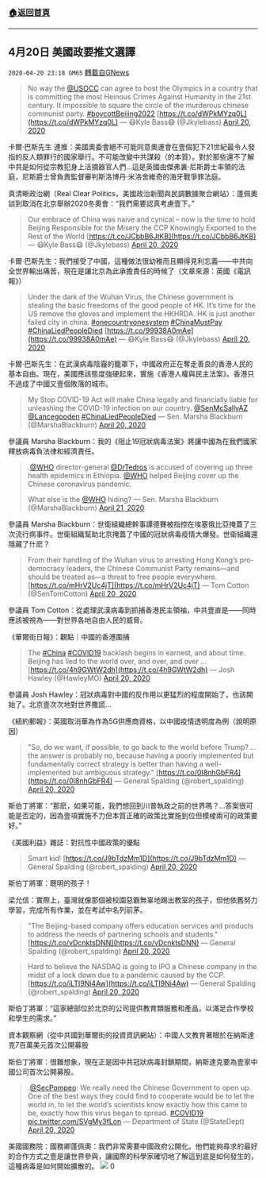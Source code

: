 ###  [:house:返回首頁](https://github.com/ourhimalayas/txt)
---

## 4月20日 美國政要推文選譯
`2020-04-20 23:18 GM65` [轉載自GNews](https://gnews.org/zh-hant/179790/)

> No way the ⁦[@USOCC](https://twitter.com/USOCC?ref_src=twsrc%5Etfw)⁩ can agree to host the Olympics in a country that is committing the most Heinous Crimes Against Humanity in the 21st century. It impossible to square the circle of the murderous chinese communist party. [#boycottBeijing2022](https://twitter.com/hashtag/boycottBeijing2022?src=hash&amp;ref_src=twsrc%5Etfw) [https://t.co/dWPkMYzq0L](https://t.co/dWPkMYzq0L)
> — 😷Kyle Bass😷 (@Jkylebass) [April 20, 2020](https://twitter.com/Jkylebass/status/1252075880983269380?ref_src=twsrc%5Etfw)

卡爾·巴斯先生 連推：美國奧委會絕不可能同意奧運會在壹個犯下21世紀最令人發指的反人類罪行的國家舉行。不可能改變中共謀殺（的本質）。對於那些還不了解中共是如何從宗教犯身上活摘器官人們…這是英國由傑弗裏·尼斯爵士率領的法庭，尼斯爵士曾負責監督審判斯洛博丹·米洛舍維奇的海牙戰爭罪法庭。

真清晰政治網（Real Clear Politics，美國政治新聞與民調數據聚合網站）：蓬佩奧談到取消在北京舉辦2020冬奧會：“我們需要認真考慮壹下。”

> Our embrace of China was naive and cynical – now is the time to hold Beijing Responsible for the Misery the CCP Knowingly Exported to the Rest of the World [https://t.co/JCbbB6JtKB](https://t.co/JCbbB6JtKB)
> — 😷Kyle Bass😷 (@Jkylebass) [April 20, 2020](https://twitter.com/Jkylebass/status/1252188567109013504?ref_src=twsrc%5Etfw)

卡爾·巴斯先生：我們接受了中國，這種做法很幼稚而且顯得見利忘義——中共向全世界輸出痛苦，現在是讓北京為此承擔責任的時候了（文章來源：英國《電訊報》）

> Under the dark of the Wuhan Virus, the Chinese government is stealing the basic freedoms of the good people of HK. It’s time for the US remove the gloves and implement the HKHRDA. HK is just another failed city in china. [#onecountryonesystem](https://twitter.com/hashtag/onecountryonesystem?src=hash&amp;ref_src=twsrc%5Etfw) [#ChinaMustPay](https://twitter.com/hashtag/ChinaMustPay?src=hash&amp;ref_src=twsrc%5Etfw) [#ChinaLiedPeopleDied](https://twitter.com/hashtag/ChinaLiedPeopleDied?src=hash&amp;ref_src=twsrc%5Etfw) [https://t.co/99938A0mAe](https://t.co/99938A0mAe)
> — 😷Kyle Bass😷 (@Jkylebass) [April 20, 2020](https://twitter.com/Jkylebass/status/1252195284576342017?ref_src=twsrc%5Etfw)

卡爾·巴斯先生：在武漢病毒陰霾的籠罩下，中國政府正在奪走善良的香港人民的基本自由。現在，美國應該態度強硬起來，實施《香港人權與民主法案》。香港只不過成了中國又壹個敗落的城市。

> My Stop COVID-19 Act will make China legally and financially liable for unleashing the COVID-19 infection on our country. [@SenMcSallyAZ](https://twitter.com/SenMcSallyAZ?ref_src=twsrc%5Etfw) [@Lancegooden](https://twitter.com/Lancegooden?ref_src=twsrc%5Etfw)
>  [#ChinaLiedPeopleDied](https://twitter.com/hashtag/ChinaLiedPeopleDied?src=hash&amp;ref_src=twsrc%5Etfw)
> — Sen. Marsha Blackburn (@MarshaBlackburn) [April 20, 2020](https://twitter.com/MarshaBlackburn/status/1252244425889255430?ref_src=twsrc%5Etfw)

參議員 Marsha Blackburn：我的《阻止19冠狀病毒法案》將讓中國為在我們國家釋放病毒負法律和經濟責任。

> .[@WHO](https://twitter.com/WHO?ref_src=twsrc%5Etfw) director-general [@DrTedros](https://twitter.com/DrTedros?ref_src=twsrc%5Etfw) is accused of covering up three health epidemics in Ethiopia.
>  [@WHO](https://twitter.com/WHO?ref_src=twsrc%5Etfw) helped Beijing cover up the Chinese coronavirus pandemic.
>  
> What else is the [@WHO](https://twitter.com/WHO?ref_src=twsrc%5Etfw) hiding?
> — Sen. Marsha Blackburn (@MarshaBlackburn) [April 21, 2020](https://twitter.com/MarshaBlackburn/status/1252399421209276418?ref_src=twsrc%5Etfw)

參議員 Marsha Blackburn：世衛組織總幹事譚德賽被指控在埃塞俄比亞掩蓋了三次流行病事件。世衛組織幫助北京掩蓋了中國的冠狀病毒疫情大爆發。世衛組織還隱藏了什麽？

> From their handling of the Wuhan virus to arresting Hong Kong’s pro-democracy leaders, the Chinese Communist Party remains—and should be treated as—a threat to free people everywhere.[https://t.co/mHrV2Uc4jT](https://t.co/mHrV2Uc4jT)
> — Tom Cotton (@SenTomCotton) [April 20, 2020](https://twitter.com/SenTomCotton/status/1252238676031086592?ref_src=twsrc%5Etfw)

參議員 Tom Cotton：從處理武漢病毒到抓捕香港民主領袖，中共壹直是——同時應該被視為——對世界各地自由人民的威脅。

《華爾街日報》：觀點｜中國的香港圍捕

> The [#China](https://twitter.com/hashtag/China?src=hash&amp;ref_src=twsrc%5Etfw) [#COVID19](https://twitter.com/hashtag/COVID19?src=hash&amp;ref_src=twsrc%5Etfw) backlash begins in earnest, and about time. Beijing has lied to the world over, and over, and over … [https://t.co/4h9GWtW2dh](https://t.co/4h9GWtW2dh)
> — Josh Hawley (@HawleyMO) [April 20, 2020](https://twitter.com/HawleyMO/status/1252269196806930432?ref_src=twsrc%5Etfw)

參議員 Josh Hawley：冠狀病毒對中國的反作用以更猛烈的程度開始了，也該開始了。北京壹次次地對世界撒謊…

《紐約郵報》：英國取消華為作為5G供應商資格，以中國疫情透明度為例（說明原因）

> "So, do we want, if possible, to go back to the world before Trump? … the answer is probably no, because having a poorly implemented but fundamentally correct strategy is better than having a well-implemented but ambiguous strategy." [https://t.co/0I8nhGbFR4](https://t.co/0I8nhGbFR4)
> — General Spalding (@robert\_spalding) [April 20, 2020](https://twitter.com/robert_spalding/status/1252253358624313346?ref_src=twsrc%5Etfw)

斯伯丁將軍：“那麽，如果可能，我們想回到川普執政之前的世界嗎？…答案很可能是否定的，因為壹項實施不力但本質正確的政策比實施到位但模棱兩可的政策要好。”

《美國利益》雜誌：對抗性中國政策的優點

> Smart kid! [https://t.co/J9bTdzMm1D](https://t.co/J9bTdzMm1D)
> — General Spalding (@robert\_spalding) [April 20, 2020](https://twitter.com/robert_spalding/status/1252271622117101571?ref_src=twsrc%5Etfw)

斯伯丁將軍：聰明的孩子！

梁允信：實際上，臺灣就像那個被校園惡霸無辜地踢出教室的孩子，但他依舊努力學習，完成所有作業，並在考試中名列前茅。

> "The Beijing-based company offers education services and products to address the needs of partnering schools and students."[https://t.co/vDcnktsDNN](https://t.co/vDcnktsDNN)
> — General Spalding (@robert\_spalding) [April 20, 2020](https://twitter.com/robert_spalding/status/1252351590171684864?ref_src=twsrc%5Etfw)

> Hard to believe the NASDAQ is going to IPO a Chinese company in the midst of a lock down due to a pandemic caused by the CCP. [https://t.co/iLTI9Ni4Aw](https://t.co/iLTI9Ni4Aw)
> — General Spalding (@robert\_spalding) [April 20, 2020](https://twitter.com/robert_spalding/status/1252354980977102851?ref_src=twsrc%5Etfw)

斯伯丁將軍：“這家總部位於北京的公司提供教育類服務和產品，以滿足合作學校和學生的需求。”

資本觀察網（從中共國到華爾街的投資資訊網站）：中國人文教育著眼於在納斯達克7百萬美元首次公開募股

斯伯丁將軍：很難想象，現在正是因中共冠狀病毒封鎖期間，納斯達克要為壹家中國公司首次公開募股。

> .[@SecPompeo](https://twitter.com/SecPompeo?ref_src=twsrc%5Etfw): We really need the Chinese Government to open up. One of the best ways they could find to cooperate would be to let the world in, to let the world’s scientists know exactly how this came to be, exactly how this virus began to spread. [#COVID19](https://twitter.com/hashtag/COVID19?src=hash&amp;ref_src=twsrc%5Etfw) [pic.twitter.com/SVgMy3fLon](https://t.co/SVgMy3fLon)
> — Department of State (@StateDept) [April 20, 2020](https://twitter.com/StateDept/status/1252261995392299011?ref_src=twsrc%5Etfw)

美國國務院：國務卿蓬佩奧：我們非常需要中國政府公開化。他們能夠尋求的最好的合作方式之壹是讓世界參與，讓國際的科學家確切地了解這到底是如何發生的，這種病毒是如何開始擴散的。
![](https://s3.amazonaws.com/gnews-media-offload/wp-content/uploads/2020/04/20231608/06_82.png)
0

